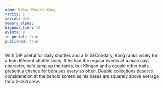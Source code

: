```yaml
---
name: Dahar Master Kang
rarity: 5
series: ds9
memory_alpha:
bigbook_tier: 10
events: 8
in_portal: true
published: true
---
```


With DIP useful for daily shuttles and a 1k SECondary, Kang ranks nicely for a few different shuttle seats. If he had the regular events of a main cast character, he'd jump up the ranks, but Klingon and a couple other traits present a chance for bonuses every so often. Double collections deserve consideration at the behold screen as his bases are squarely above average for a 2-skill crew.
